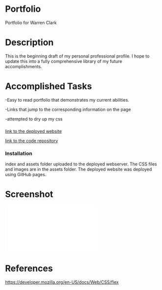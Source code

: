 # Portfolio
Portfolio for Warren Clark

# Description
This is the beginning draft of my personal professional profile. I hope to update this into a fully comprehensive library of my future accomplishments. 

# Accomplished Tasks

-Easy to read portfolio that demonstrates my current abilities.

-Links that jump to the corresponding information on the page

-attempted to dry up my css

###

[link to the deployed website](https://warwac.github.io/Portfolio/)

[link to the code repository](https://github.com/warwac/Portfolio)

### Installation
index and assets folder uploaded to the deployed webserver. The CSS files and images are in the assets folder. The deployed website was deployed using GitHub pages.

# Screenshot

![screenshot](portfolioscreen.pdf)

# References

https://developer.mozilla.org/en-US/docs/Web/CSS/flex